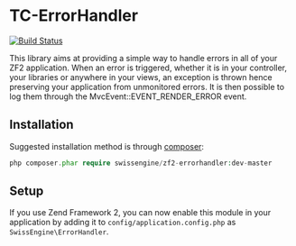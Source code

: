 TC-ErrorHandler
===============

[![Build Status](https://travis-ci.org/ThomasCantonnet/TC-ErrorHandler.png?branch=master)](https://travis-ci.org/ThomasCantonnet/TC-ErrorHandler)

This library aims at providing a simple way to handle errors in all of your ZF2 application. When an error is triggered, whether it is in your controller, your libraries or anywhere in your views, an exception is thrown hence preserving your application from unmonitored errors. It is then possible to log them through the MvcEvent::EVENT_RENDER_ERROR event.

Installation
------------

Suggested installation method is through [composer](http://getcomposer.org/):

```php
php composer.phar require swissengine/zf2-errorhandler:dev-master
```

Setup
-----

If you use Zend Framework 2, you can now enable this module in your application by adding it to `config/application.config.php` as `SwissEngine\ErrorHandler`.


